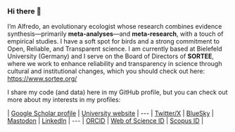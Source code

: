 ### Hi there 👋

I’m Alfredo, an evolutionary ecologist whose research combines evidence synthesis—primarily **meta-analyses**—and **meta-research**, with a touch of empirical studies. I have a soft spot for birds and a strong commitment to Open, Reliable, and Transparent science. I am currently based at Bielefeld University (Germany) and I serve on the Board of Directors of **SORTEE**, where we work to enhance reliability and transparency in science through cultural and institutional changes, which you should check out here: https://www.sortee.org/

I share my code (and data) here in my GitHub profile, but you can check out more about my interests in my profiles:

| [Google Scholar profile](https://scholar.google.co.uk/citations?hl=en&user=Sh-Rjq8AAAAJ&view_op=list_works&sortby=pubdate) | [University website](https://www.uni-bielefeld.de/fakultaeten/biologie/forschung/arbeitsgruppen/evo_biology/team/tojar/) | --- | [Twitter/X](https://twitter.com/ASanchez_Tojar) | [BlueSky](https://bsky.app/profile/asanchez-tojar.bsky.social) | [Mastodon](https://ecoevo.social/@ASanchez_Tojar) | [LinkedIn](https://www.linkedin.com/in/dr-alfredo-sanchez-tojar-226976232/) | --- | [ORCID](https://orcid.org/0000-0002-2886-0649) | [Web of Science ID](https://www.webofscience.com/wos/author/record/1783968) | [Scopus ID](https://www.scopus.com/authid/detail.uri?authorId=55800742500) |
